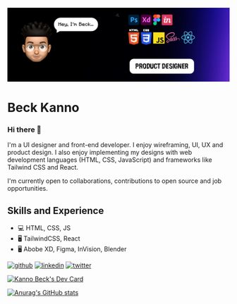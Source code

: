 ![Design and Development](https://github.com/altBeck/altBeck/blob/main/Beck.png)

# Beck Kanno

### Hi there 👋
I'm a UI designer and front-end developer. I enjoy wireframing, UI, UX and product design. I also enjoy implementing my designs with web development languages (HTML, CSS, JavaScript) and frameworks like Tailwind CSS and React.

I'm currently open to collaborations, contributions to open source and job opportunities. 

## Skills and Experience
* 💻 HTML, CSS, JS
* 🖥 TailwindCSS, React
* 🖥 Abobe XD, Figma, InVision, Blender


[<img src='https://icons8.com/icon/4Z2nCrz5iPY2/github' alt='github' height='40'>](https://github.com/altBeck)  [<img src='https://cdn.jsdelivr.net/npm/simple-icons@3.0.1/icons/linkedin.svg' alt='linkedin' height='40'>](https://www.linkedin.com/in/kanno-beck/)  [<img src='https://cdn.jsdelivr.net/npm/simple-icons@3.0.1/icons/twitter.svg' alt='twitter' height='40'>](https://twitter.com/japagodd)  

<a href="https://app.daily.dev/beck"><img src="https://api.daily.dev/devcards/e21b00da912e4319b7294d476a7934ff.png?r=vte" width="400" alt="Kanno Beck's Dev Card"/></a>

[![Anurag's GitHub stats](https://github-readme-stats.vercel.app/api?username=altBeck)](https://github.com/anuraghazra/github-readme-stats)
